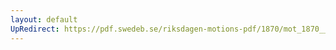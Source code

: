 ```yaml
---
layout: default
UpRedirect: https://pdf.swedeb.se/riksdagen-motions-pdf/1870/mot_1870__ak__00228/mot_1870__ak__00228_002.pdf
---
```

